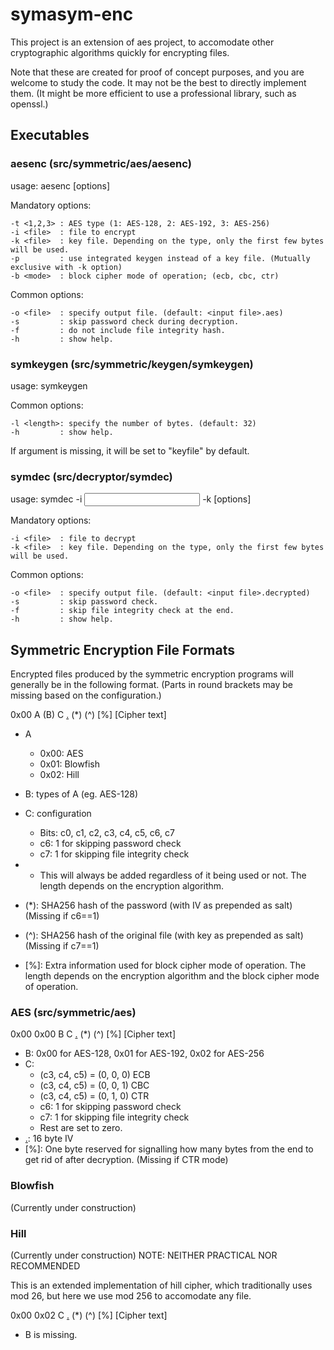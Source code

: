 # symasym-enc
This project is an extension of aes project, to accomodate other cryptographic algorithms quickly for encrypting files.

Note that these are created for proof of concept purposes, and you are welcome to study the code.
It may not be the best to directly implement them. (It might be more efficient to use a professional library, such as openssl.)

## Executables
### aesenc (src/symmetric/aes/aesenc)
usage: aesenc [options]

Mandatory options:

	-t <1,2,3> : AES type (1: AES-128, 2: AES-192, 3: AES-256)
	-i <file>  : file to encrypt
	-k <file>  : key file. Depending on the type, only the first few bytes will be used.
	-p         : use integrated keygen instead of a key file. (Mutually exclusive with -k option)
	-b <mode>  : block cipher mode of operation; (ecb, cbc, ctr)

Common options:

	-o <file>  : specify output file. (default: <input file>.aes)
	-s         : skip password check during decryption.
	-f         : do not include file integrity hash.
	-h         : show help.

### symkeygen (src/symmetric/keygen/symkeygen)
usage: symkeygen <key file>

Common options:

	-l <length>: specify the number of bytes. (default: 32)
	-h         : show help.

 If <key file> argument is missing, it will be set to "keyfile" by default.

### symdec (src/decryptor/symdec)
 usage: symdec -i <input file> -k <key file> [options]

Mandatory options:

	-i <file>  : file to decrypt
	-k <file>  : key file. Depending on the type, only the first few bytes will be used.

Common options:

	-o <file>  : specify output file. (default: <input file>.decrypted)
	-s         : skip password check.
	-f         : skip file integrity check at the end.
	-h         : show help.

## Symmetric Encryption File Formats

Encrypted files produced by the symmetric encryption programs will generally be in the following format. (Parts in round brackets may be missing based on the configuration.)

0x00 A (B) C [.] (*) (^) [%] [Cipher text]

* A
    * 0x00: AES
    * 0x01: Blowfish
	* 0x02: Hill

* B: types of A (eg. AES-128)

* C: configuration
    * Bits: c0, c1, c2, c3, c4, c5, c6, c7
    * c6: 1 for skipping password check
    * c7: 1 for skipping file integrity check

* [.]: IV (initialization vector)
    * This will always be added regardless of it being used or not. The length depends on the encryption algorithm.
* (*): SHA256 hash of the password (with IV as prepended as salt) (Missing if c6==1)
* (^): SHA256 hash of the original file (with key as prepended as salt) (Missing if c7==1)
* [%]: Extra information used for block cipher mode of operation. The length depends on the encryption algorithm and the block cipher mode of operation.

### AES (src/symmetric/aes)
0x00 0x00 B C [.] (*) (^) [%] [Cipher text]

* B: 0x00 for AES-128, 0x01 for AES-192, 0x02 for AES-256
* C:
    * (c3, c4, c5) = (0, 0, 0) ECB
    * (c3, c4, c5) = (0, 0, 1) CBC
    * (c3, c4, c5) = (0, 1, 0) CTR
    * c6: 1 for skipping password check
    * c7: 1 for skipping file integrity check
    * Rest are set to zero.
* [.]: 16 byte IV
* [%]: One byte reserved for signalling how many bytes from the end to get rid of after decryption. (Missing if CTR mode)

### Blowfish
(Currently under construction)

### Hill
(Currently under construction)
NOTE: NEITHER PRACTICAL NOR RECOMMENDED

This is an extended implementation of hill cipher, which traditionally uses mod 26, but here we use mod 256 to accomodate any file.

0x00 0x02 C [.] (*) (^) [%] [Cipher text]
* B is missing.


